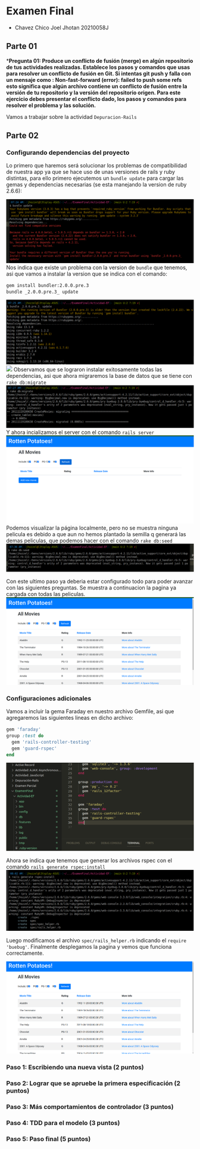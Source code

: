 # Examen Final
- Chavez Chico Joel Jhotan 20210058J
## Parte 01
***Pregunta 01: Produce un conflicto de fusión (merge) en algún repositorio de tus actividades realizadas. Establece los pasos y comandos que usas para resolver un conflicto de fusión en Git. Si intentas git push y falla con un mensaje como : Non-fast-forward (error): failed to push some refs esto significa que algún archivo contiene un conflicto de fusión entre la versión de tu repositorio y la versión del repositorio origen. Para este ejercicio debes presentar el conflicto dado, los pasos y comandos para resolver el problema y las solución.**

Vamos a trabajar sobre la actividad `Depuracion-Rails` 



## Parte 02
### Configurando dependencias del proyecto
Lo primero que haremos será solucionar los problemas de compatibilidad de nuestra app ya que se hace uso de unas versiones de rails y ruby distintas, para ello primero ejecutemos un `bundle update` para cargar las gemas y dependencias necesarias (se esta manejando la version de ruby 2.6.6):

![](img/1.png)
Nos indica que existe un problema con la version de `bundle` que tenemos, asi que vamos a instalar la version que se indica con el comando:
```bash
gem install bundler:2.0.0.pre.3
bundle _2.0.0.pre.3_ update
```
![](img/2.png)
![](img(3.png))
Observamos que se lograron instalar exitosamente todas las dependencias, asi que ahora migraremos la base de datos que se tiene con `rake db:migrate`
![](img/4.png)
Y ahora incializamos el server con el comando `rails server`
![](img/5.png)
Podemos visualizar la página localmente, pero no se muestra ninguna pelicula es debido a que aun no hemos plantado la semilla q generará las demas peliculas, que podemos hacer con el comando `rake db:seed`
 ![](img/6.png)

Con este ultimo paso ya deberia estar configurado todo para poder avanzar con las siguientes preguntas. Se muestra a continuacion la pagina ya cargada con todas las peliculas.
 ![](img/7.png)

### Configuraciones adicionales
Vamos a incluir la gema Faraday en nuestro archivo Gemfile, asi que agregaremos las siguientes lineas en dicho archivo:

```rb
gem 'faraday'  
group :test do
  gem 'rails-controller-testing'
  gem 'guard-rspec'                 
end
```
 ![](img/8.png)

Ahora se indica que tenemos que generar los archivos rspec con el comando `rails generate rspec:install`
 ![](img/9.png)

Luego modificamos el archivo `spec/rails_helper.rb` indicando el `require 'buebug'`. Finalmente desplegamos la pagina y vemos que funciona correctamente.

 ![](img/10.png)



### Paso 1: Escribiendo una nueva vista (2 puntos)



### Paso 2: Lograr que se apruebe la primera especificación  (2 puntos)

### Paso 3: Más comportamientos de controlador (3 puntos)

### Paso 4: TDD para el modelo (3 puntos)

### Paso 5: Paso final (5 puntos)
